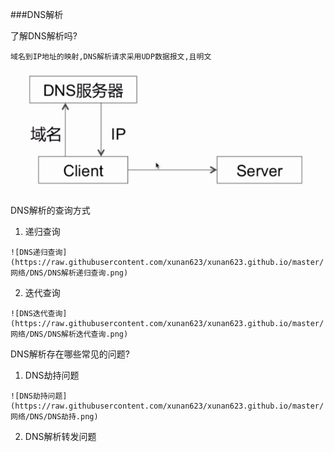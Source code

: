 ###DNS解析

了解DNS解析吗?

    域名到IP地址的映射,DNS解析请求采用UDP数据报文,且明文
  ![DNS解析过程](https://raw.githubusercontent.com/xunan623/xunan623.github.io/master/网络/DNS/DNS解析过程.png)

DNS解析的查询方式
  
  1. 递归查询
  
  	![DNS递归查询](https://raw.githubusercontent.com/xunan623/xunan623.github.io/master/网络/DNS/DNS解析递归查询.png)
  
  2. 迭代查询
  
  	![DNS迭代查询](https://raw.githubusercontent.com/xunan623/xunan623.github.io/master/网络/DNS/DNS解析迭代查询.png)
  	
DNS解析存在哪些常见的问题?

  1. DNS劫持问题
  
  	![DNS劫持问题](https://raw.githubusercontent.com/xunan623/xunan623.github.io/master/网络/DNS/DNS劫持.png)
  	
  2. DNS解析转发问题